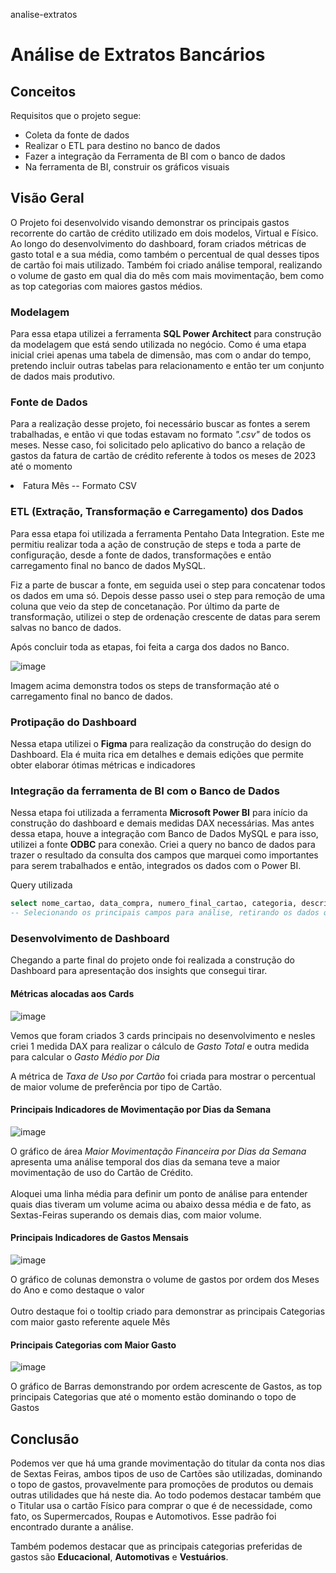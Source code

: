 analise-extratos 
# Análise de Extratos Bancários

## Conceitos

Requisitos que o projeto segue:
* Coleta da fonte de dados
* Realizar o ETL para destino no banco de dados
* Fazer a integração da Ferramenta de BI com o banco de dados
* Na ferramenta de BI, construir os gráficos visuais

## Visão Geral
<p>O Projeto foi desenvolvido visando demonstrar os principais gastos recorrente do cartão de crédito utilizado em dois modelos, Virtual e Físico. 
Ao longo do desenvolvimento do dashboard, foram criados métricas de gasto total e a sua média, como também o percentual de qual desses tipos de cartão foi mais utilizado. Também foi criado análise temporal, realizando o volume de gasto em qual dia do mês com mais movimentação, bem como as top categorias com maiores gastos médios.</p>

### Modelagem

<p>Para essa etapa utilizei a ferramenta <b>SQL Power Architect</b> para construção da modelagem que está sendo utilizada no negócio. Como é uma etapa inicial criei apenas uma tabela de dimensão, mas com o andar do tempo, pretendo incluir outras tabelas para relacionamento e então ter um conjunto de dados mais produtivo.</p>

### Fonte de Dados

<p>Para a realização desse projeto, foi necessário buscar as fontes a serem trabalhadas, e então vi que todas estavam no formato <i>".csv"</i> de todos os meses. 
Nesse caso, foi solicitado pelo aplicativo do banco a relação de gastos da fatura de cartão de crédito referente à todos os meses de 2023 até o momento
<li>Fatura Mês -- Formato CSV </li>
</p>

### ETL (Extração, Transformação e Carregamento) dos Dados

<p>Para essa etapa foi utilizada a ferramenta Pentaho Data Integration. Este me permitiu realizar toda a ação de construção de steps e toda a parte de configuração, desde a fonte de dados, transformações e então carregamento final no banco de dados MySQL.

Fiz a parte de buscar a fonte, em seguida usei o step para concatenar todos os dados em uma só. Depois desse passo usei o step para remoção de uma coluna que veio da step de concetanação. Por último da parte de transformação, utilizei o step de ordenação crescente de datas para serem salvas no banco de dados.

Após concluir toda as etapas, foi feita a carga dos dados no Banco.

![image](https://github.com/iuryml/analise-extratos/assets/55949523/c9216a51-fea7-4f92-9bac-9b04d22e2f16)

Imagem acima demonstra todos os steps de transformação até o carregamento final no banco de dados.
</p>

### Protipação do Dashboard

<p>Nessa etapa utilizei o <b>Figma</b> para realização da construção do design do Dashboard. Ela é muita rica em detalhes e demais edições que permite obter elaborar ótimas métricas e indicadores</p>

### Integração da ferramenta de BI com o Banco de Dados

<p>Nessa etapa foi utilizada a ferramenta <b>Microsoft Power BI</b> para início da construção do dashboard e demais medidas DAX necessárias. Mas antes dessa etapa, houve a integração com Banco de Dados MySQL e para isso, utilizei a fonte <b>ODBC</b> para conexão.
Criei a query no banco de dados para trazer o resultado da consulta dos campos que marquei como importantes para serem trabalhados e então, integrados os dados com o Power BI.</p>

Query utilizada
```sql
select nome_cartao, data_compra, numero_final_cartao, categoria, descricao, parcela, valor_BRL from extratos where categoria != '-'
-- Selecionando os principais campos para análise, retirando os dados que estão com a categoria vazia
```

### Desenvolvimento de Dashboard 

<p>Chegando a parte final do projeto onde foi realizada a construção do Dashboard para apresentação dos insights que consegui tirar.</p>

#### Métricas alocadas aos Cards
![image](https://github.com/iuryml/analise-extratos/assets/55949523/e1fb9c05-a043-421a-910b-d37e0aef23b7)

<p>Vemos que foram criados 3 cards principais no desenvolvimento e nesles criei 1 medida DAX para realizar o cálculo de <i>Gasto Total</i> e outra medida para calcular o <i>Gasto Médio por Dia</i></p>
<p>A métrica de <i>Taxa de Uso por Cartão</i> foi criada para mostrar o percentual de maior volume de preferência por tipo de Cartão.</p>

#### Principais Indicadores de Movimentação por Dias da Semana
![image](https://github.com/iuryml/analise-extratos/assets/55949523/fe3bc2b9-f6ff-4b29-84a3-1bcc6f250489)

<p>O gráfico de área <i>Maior Movimentação Financeira por Dias da Semana</i> apresenta uma análise temporal dos dias da semana teve a maior movimentação de uso do Cartão de Crédito.<br><br>
Aloquei uma linha média para definir um ponto de análise para entender quais dias tiveram um volume acima ou abaixo dessa média e de fato, as Sextas-Feiras superando os demais dias, com maior volume.</p>

#### Principais Indicadores de Gastos Mensais
![image](https://github.com/iuryml/analise-extratos/assets/55949523/afa1db74-723f-4188-bd53-efd963650b71)

<p>O gráfico de colunas demonstra o volume de gastos por ordem dos Meses do Ano e como destaque o valor<br><br>
Outro destaque foi o tooltip criado para demonstrar as principais Categorias com maior gasto referente aquele Mês</p>

#### Principais Categorias com Maior Gasto
![image](https://github.com/iuryml/analise-extratos/assets/55949523/43148085-9c36-4580-88d6-f189421e1ba3)

<p>O gráfico de Barras demonstrando por ordem acrescente de Gastos, as top principais Categorias que até o momento estão dominando o topo de Gastos</p>

## Conclusão

Podemos ver que há uma grande movimentação do titular da conta nos dias de Sextas Feiras, ambos tipos de uso de Cartões são utilizadas, dominando o topo de gastos, provavelmente para promoções de produtos ou demais outras utilidades que há neste dia. Ao todo podemos destacar também que o Titular usa o cartão Físico para comprar o que é de necessidade, como fato, os Supermercados, Roupas e Automotivos. Esse padrão foi encontrado durante a análise. 

Também podemos destacar que as principais categorias preferidas de gastos são **Educacional**, **Automotivas** e **Vestuários**.
